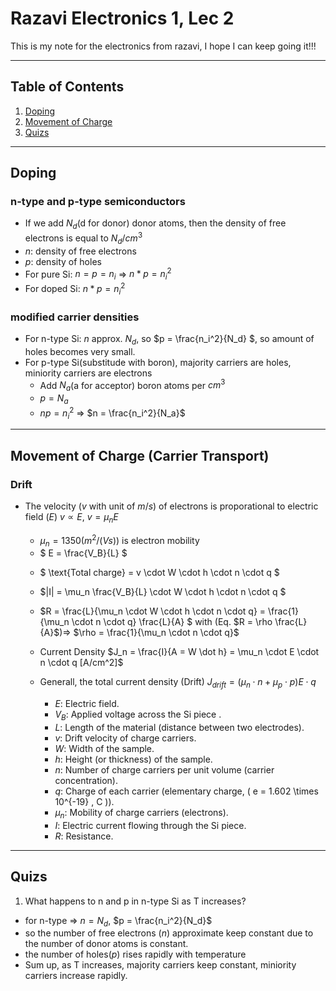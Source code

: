 # Razavi Electronics 1, Lec 2

This is my note for the electronics from razavi, I hope I can keep going it!!!

---

## Table of Contents

1. [Doping](#doping)
2. [Movement of Charge](#movement-of-charge)
3. [Quizs](#quizs)



---
## Doping
### n-type and p-type semiconductors
+ If we add $N_d$(d for donor) donor atoms, then the density of free electrons is equal to $N_d/cm^3$
+ $n:$ density of free electrons
+ $p:$ density of holes
+ For pure Si: $n = p = n_i$ => $n*p = n_i ^2$
+ For doped Si: $n*p = n_i ^2$
### modified carrier densities
* For n-type Si: $n$ approx. $N_d$, so $p = 
        \frac{n_i^2}{N_d}
    $, so amount of holes becomes very small.
* For p-type Si(substitude with boron), majority carriers are holes, miniority carriers are electrons
    * Add $N_a$(a for acceptor) boron atoms per $cm^3$
    + $p = N_a$
    + $np = n_i^2$ => $n = \frac{n_i^2}{N_a}$





 


---
## Movement of Charge (Carrier Transport)

### Drift
+ The velocity ($v$ with unit of $m/s$) of electrons is proporational to electric field ($E$) $v \propto E$, $v = \mu_n E$
    + $\mu_n = 1350 (m^2/(Vs))$ is electron mobility
    + $ E = \frac{V_B}{L} $

    * $ \text{Total charge} = v \cdot W \cdot h \cdot n \cdot q $

    * $|I| = \mu_n \frac{V_B}{L} \cdot W \cdot h \cdot n \cdot q $

    * $R = \frac{L}{\mu_n \cdot W \cdot h \cdot n \cdot q} = \frac{1}{\mu_n \cdot  n \cdot q} \frac{L}{A} $ with (Eq. $R = \rho \frac{L}{A}$)=> $\rho = \frac{1}{\mu_n \cdot  n \cdot q}$

    * Current Density $J_n = \frac{I}{A = W \dot h} =  \mu_n \cdot E \cdot n \cdot q [A/cm^2]$ 

    * Generall, the total current density (Drift) $J_{drift} = (\mu_n \cdot n + \mu_p \cdot p)E \cdot q$
        - $E$: Electric field.
        - $V_B$: Applied voltage across the Si piece .
        - $L$: Length of the material (distance between two electrodes).
        - $v$: Drift velocity of charge carriers.
        - $W$: Width of the sample.
        - $h$: Height (or thickness) of the sample.
        - $n$: Number of charge carriers per unit volume (carrier concentration).
        - $q$: Charge of each carrier (elementary charge, \( e = 1.602 \times 10^{-19} \, C \)).
        - $\mu_n$: Mobility of charge carriers (electrons).
        - $I$: Electric current flowing through the Si piece.
        - $R$: Resistance.



---
## Quizs
1. What happens to n and p in n-type Si as T increases?
+ for n-type =>  $n = N_d$, $p = \frac{n_i^2}{N_d}$
+ so the number of free electrons ($n$) approximate keep constant due to the number of donor atoms is constant.
+ the number of holes($p$) rises rapidly with temperature
+ Sum up, as T increases, majority carriers keep constant, miniority carriers increase rapidly.
